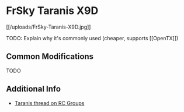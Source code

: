 # FrSky Taranis X9D

[[/uploads/FrSky-Taranis-X9D.jpg]]

TODO: Explain why it's commonly used (cheaper, supports [[OpenTX]])

## Common Modifications

TODO

## Additional Info

* [Taranis thread on RC Groups](http://www.rcgroups.com/forums/showthread.php?t=1866206)